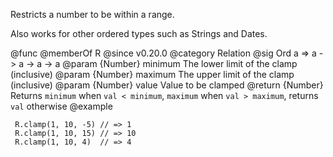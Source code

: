 Restricts a number to be within a range.

Also works for other ordered types such as Strings and Dates.

@func
@memberOf R
@since v0.20.0
@category Relation
@sig Ord a => a -> a -> a -> a
@param {Number} minimum The lower limit of the clamp (inclusive)
@param {Number} maximum The upper limit of the clamp (inclusive)
@param {Number} value Value to be clamped
@return {Number} Returns `minimum` when `val < minimum`, `maximum` when `val > maximum`, returns `val` otherwise
@example

     R.clamp(1, 10, -5) // => 1
     R.clamp(1, 10, 15) // => 10
     R.clamp(1, 10, 4)  // => 4
